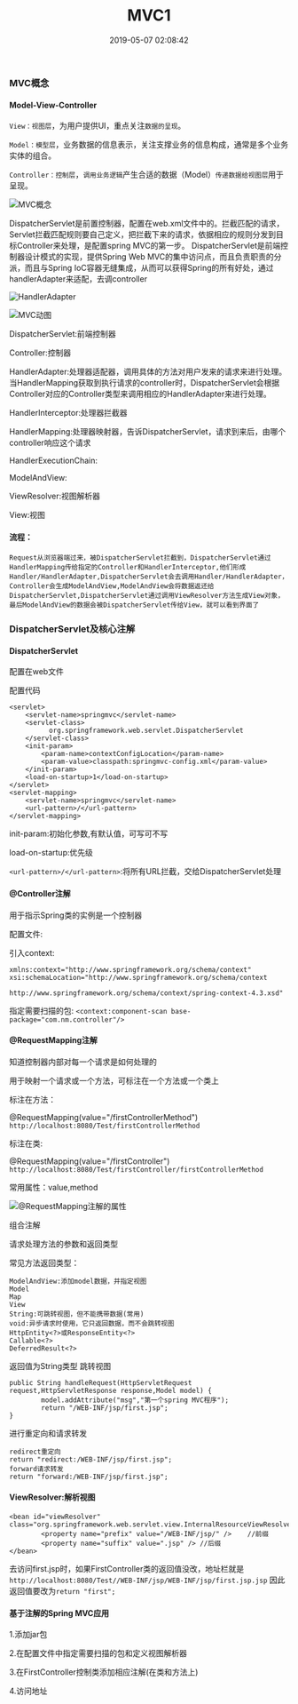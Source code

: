 ﻿---
title: MVC1
date: 2019-05-07 02:08:42
tags:
  - SSM
---

### MVC概念

#### Model-View-Controller

`View：视图层`，为用户提供UI，重点关注`数据的呈现`。

`Model：模型层`，业务数据的信息表示，关注支撑业务的信息构成，通常是多个业务实体的组合。

`Controller：控制层`，`调用业务逻辑`产生合适的数据（Model）`传递数据给视图层`用于呈现。

![](https://dbnewyouth.oss-cn-zhangjiakou.aliyuncs.com/images/1556443970501.png?Expires=1871803285&OSSAccessKeyId=LTAI91SeAmgnTkb9&Signature=uH%2B4XyUN30YGcOXuc2JTA8gbsv8%3D 'MVC概念')

DispatcherServlet是前置控制器，配置在web.xml文件中的。拦截匹配的请求，Servlet拦截匹配规则要自己定义，把拦截下来的请求，依据相应的规则分发到目标Controller来处理，是配置spring MVC的第一步。
DispatcherServlet是前端控制器设计模式的实现，提供Spring Web MVC的集中访问点，而且负责职责的分派，而且与Spring IoC容器无缝集成，从而可以获得Spring的所有好处，通过handlerAdapter来适配，去调controller

![](https://dbnewyouth.oss-cn-zhangjiakou.aliyuncs.com/images/1556443794204.png?Expires=1871803322&OSSAccessKeyId=LTAI91SeAmgnTkb9&Signature=7iuV%2B6rVsYBdVGuK869bT5LZeL0%3D 'HandlerAdapter')

![](https://dbnewyouth.oss-cn-zhangjiakou.aliyuncs.com/images/1556443949352.png?Expires=1871803352&OSSAccessKeyId=LTAI91SeAmgnTkb9&Signature=DNV5Jyj2trPrnmzzpXKWWbyHFl8%3D 'MVC动图')

DispatcherServlet:前端控制器

Controller:控制器

HandlerAdapter:处理器适配器，调用具体的方法对用户发来的请求来进行处理。当HandlerMapping获取到执行请求的controller时，DispatcherServlet会根据Controller对应的Controller类型来调用相应的HandlerAdapter来进行处理。

HandlerInterceptor:处理器拦截器

HandlerMapping:处理器映射器，告诉DispatcherServlet，请求到来后，由哪个controller响应这个请求

HandlerExecutionChain:

ModelAndView:

ViewResolver:视图解析器

View:视图

#### 流程：

`Request从浏览器端过来，被DispatcherServlet拦截到，DispatcherServlet通过HandlerMapping传给指定的Controller和HandlerInterceptor,他们形成Handler/HandlerAdapter,DispatcherServlet会去调用Handler/HandlerAdapter，Controller会生成ModelAndView,ModelAndView会将数据返还给DispatcherServlet,DispatcherServlet通过调用ViewResolver方法生成View对象，最后ModelAndView的数据会被DispatcherServlet传给View，就可以看到界面了`

### DispatcherServlet及核心注解

#### DispatcherServlet

配置在web文件

配置代码
```
<servlet>
    <servlet-name>springmvc</servlet-name>
    <servlet-class>
          org.springframework.web.servlet.DispatcherServlet
    </servlet-class>
    <init-param>
        <param-name>contextConfigLocation</param-name>
        <param-value>classpath:springmvc-config.xml</param-value>
    </init-param>
    <load-on-startup>1</load-on-startup>
</servlet>
<servlet-mapping>
    <servlet-name>springmvc</servlet-name>
    <url-pattern>/</url-pattern>
</servlet-mapping>
```

init-param:初始化参数,有默认值，可写可不写

load-on-startup:优先级

`<url-pattern>/</url-pattern>`:将所有URL拦截，交给DispatcherServlet处理

#### @Controller注解

用于指示Spring类的实例是一个控制器

配置文件:

引入context:

```
xmlns:context="http://www.springframework.org/schema/context"
xsi:schemaLocation="http://www.springframework.org/schema/context 
                    http://www.springframework.org/schema/context/spring-context-4.3.xsd"
```

指定需要扫描的包:
`<context:component-scan base-package="com.nm.controller"/>`

#### @RequestMapping注解

知道控制器内部对每一个请求是如何处理的

用于映射一个请求或一个方法，可标注在一个方法或一个类上

标注在方法：

@RequestMapping(value="/firstControllerMethod")
`http://localhost:8080/Test/firstControllerMethod`

标注在类:

@RequestMapping(value="/firstController")
`http://localhost:8080/Test/firstController/firstControllerMethod`

常用属性：value,method

![](https://dbnewyouth.oss-cn-zhangjiakou.aliyuncs.com/images/1556444063788.png?Expires=1871803409&OSSAccessKeyId=LTAI91SeAmgnTkb9&Signature=yOj2AYAOz4MF%2BvN3GwP7fRVhunY%3D '@RequestMapping注解的属性')

组合注解

请求处理方法的参数和返回类型

常见方法返回类型：

```
ModelAndView:添加model数据，并指定视图
Model
Map
View
String:可跳转视图，但不能携带数据(常用)
void:异步请求时使用，它只返回数据，而不会跳转视图
HttpEntity<?>或ResponseEntity<?>
Callable<?>
DeferredResult<?>
```

返回值为String类型
跳转视图
```
public String handleRequest(HttpServletRequest request,HttpServletResponse response,Model model) {
		model.addAttribute("msg","第一个spring MVC程序");
		return "/WEB-INF/jsp/first.jsp";
}
```

进行重定向和请求转发
```
redirect重定向
return "redirect:/WEB-INF/jsp/first.jsp";
forward请求转发
return "forward:/WEB-INF/jsp/first.jsp";
```

#### ViewResolver:解析视图

```
<bean id="viewResolver"    class="org.springframework.web.servlet.view.InternalResourceViewResolver">
        <property name="prefix" value="/WEB-INF/jsp/" />    //前缀
        <property name="suffix" value=".jsp" /> //后缀
</bean>
```

去访问first.jsp时，如果FirstController类的返回值没改，地址栏就是
`http://localhost:8080/Test//WEB-INF/jsp/WEB-INF/jsp/first.jsp.jsp`
因此返回值要改为`return "first";`

#### 基于注解的Spring MVC应用

1.添加jar包

2.在配置文件中指定需要扫描的包和定义视图解析器

3.在FirstController控制类添加相应注解(在类和方法上)

4.访问地址